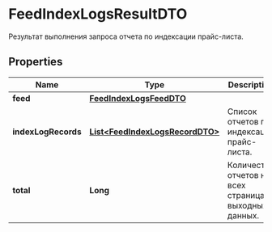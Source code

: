 

# FeedIndexLogsResultDTO

Результат выполнения запроса отчета по индексации прайс-листа.

## Properties

| Name | Type | Description | Notes |
|------------ | ------------- | ------------- | -------------|
|**feed** | [**FeedIndexLogsFeedDTO**](FeedIndexLogsFeedDTO.md) |  |  [optional] |
|**indexLogRecords** | [**List&lt;FeedIndexLogsRecordDTO&gt;**](FeedIndexLogsRecordDTO.md) | Список отчетов по индексации прайс-листа. |  |
|**total** | **Long** | Количество отчетов на всех страницах выходных данных. |  [optional] |



